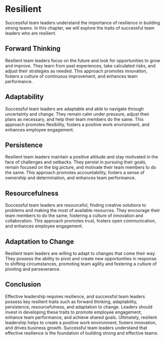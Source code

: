 # Resilient

Successful team leaders understand the importance of resilience in building strong teams. In this chapter, we will explore the traits of successful team leaders who are resilient.

## Forward Thinking

Resilient team leaders focus on the future and look for opportunities to grow and improve. They learn from past experiences, take calculated risks, and adjust their strategies as needed. This approach promotes innovation, fosters a culture of continuous improvement, and enhances team performance.

## Adaptability

Successful team leaders are adaptable and able to navigate through uncertainty and change. They remain calm under pressure, adjust their plans as necessary, and help their team members do the same. This approach promotes flexibility, fosters a positive work environment, and enhances employee engagement.

## Persistence

Resilient team leaders maintain a positive attitude and stay motivated in the face of challenges and setbacks. They persist in pursuing their goals, remain focused on the big picture, and motivate their team members to do the same. This approach promotes accountability, fosters a sense of ownership and determination, and enhances team performance.

## Resourcefulness

Successful team leaders are resourceful, finding creative solutions to problems and making the most of available resources. They encourage their team members to do the same, fostering a culture of innovation and collaboration. This approach promotes trust, fosters open communication, and enhances employee engagement.

## Adaptation to Change

Resilient team leaders are willing to adapt to changes that come their way. They possess the ability to pivot and create new opportunities in response to shifting circumstances, promoting team agility and fostering a culture of pivoting and perseverance.

## Conclusion

Effective leadership requires resilience, and successful team leaders possess key resilient traits such as forward thinking, adaptability, persistence, resourcefulness, and adaptation to change. Leaders should invest in developing these traits to promote employee engagement, enhance team performance, and achieve shared goals. Ultimately, resilient leadership helps to create a positive work environment, fosters innovation, and drives business growth. Successful team leaders understand that effective resilience is the foundation of building strong and effective teams.
